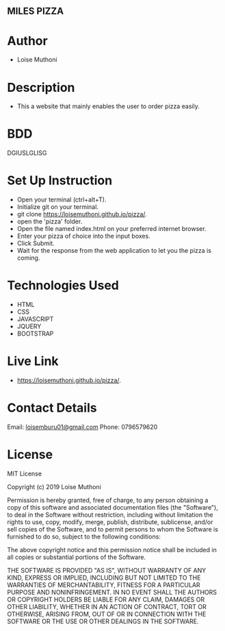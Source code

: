 ## MILES PIZZA

# Author
- Loise Muthoni

# Description
- This a website that mainly enables the user to order pizza easily.

# BDD
DGIUSLGLISG

# Set Up Instruction
- Open your terminal (ctrl+alt+T). 
- Initialize git on your terminal.
- git clone https://loisemuthoni.github.io/pizza/.
- open the 'pizza' folder.
- Open the file named index.html on your preferred internet browser.
- Enter your pizza of choice into the input boxes.
- Click Submit.
- Wait for the response from the web application to let you the pizza is coming.

# Technologies Used
- HTML
- CSS
- JAVASCRIPT
- JQUERY
- BOOTSTRAP

# Live Link
- https://loisemuthoni.github.io/pizza/.

# Contact Details
Email: loisemburu01@gmail.com
Phone: 0796579620

# License
MIT License

Copyright (c) 2019 Loise Muthoni

Permission is hereby granted, free of charge, to any person obtaining a copy of this software and associated documentation files (the "Software"), to deal in the Software without restriction, including without limitation the rights to use, copy, modify, merge, publish, distribute, sublicense, and/or sell copies of the Software, and to permit persons to whom the Software is furnished to do so, subject to the following conditions:

The above copyright notice and this permission notice shall be included in all copies or substantial portions of the Software.

THE SOFTWARE IS PROVIDED "AS IS", WITHOUT WARRANTY OF ANY KIND, EXPRESS OR IMPLIED, INCLUDING BUT NOT LIMITED TO THE WARRANTIES OF MERCHANTABILITY, FITNESS FOR A PARTICULAR PURPOSE AND NONINFRINGEMENT. IN NO EVENT SHALL THE AUTHORS OR COPYRIGHT HOLDERS BE LIABLE FOR ANY CLAIM, DAMAGES OR OTHER LIABILITY, WHETHER IN AN ACTION OF CONTRACT, TORT OR OTHERWISE, ARISING FROM, OUT OF OR IN CONNECTION WITH THE SOFTWARE OR THE USE OR OTHER DEALINGS IN THE SOFTWARE.


